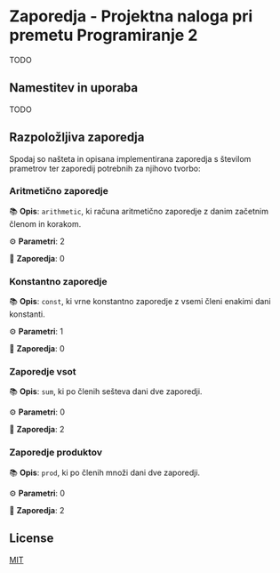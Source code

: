 # Zaporedja - Projektna naloga pri premetu Programiranje 2

TODO
## Namestitev in uporaba
TODO
## Razpoložljiva zaporedja
Spodaj so našteta in opisana implementirana zaporedja s številom prametrov ter zaporedij potrebnih za njihovo tvorbo:

### Aritmetično zaporedje

📚 **Opis**: `arithmetic`, ki računa aritmetično zaporedje z danim začetnim členom in korakom.  

⚙️ **Parametri**:   2  

🚀 **Zaporedja**:   0  



 ### Konstantno zaporedje

 📚 **Opis**: `const`, ki vrne konstantno zaporedje z vsemi členi enakimi dani konstanti.  
 
 ⚙️ **Parametri**:   1  
 
 🚀 **Zaporedja**:   0   
 


 ### Zaporedje vsot

 📚 **Opis**: `sum`, ki po členih sešteva dani dve zaporedji.  
 
 ⚙️ **Parametri**:   0  
 
 🚀 **Zaporedja**:   2   
 


 ### Zaporedje produktov

 📚 **Opis**:    `prod`, ki po členih množi dani dve zaporedji.  
 
 ⚙️ **Parametri**:   0  
 
 🚀 **Zaporedja**:   2 



## License
[MIT](https://choosealicense.com/licenses/mit/)

